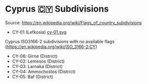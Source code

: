 # Cyprus 🇨🇾 Subdivisions

Source: https://en.wikipedia.org/wiki/Flags_of_country_subdivisions

* CY-01 (Lefkosia) [cy-01.svg](https://github.com/amckenna41/iso3166-flag-icons/blob/main/iso3166-2-icons/CY/cy-01.svg)

Cyprus ISO3166-2 subdivisions with no available flags (https://en.wikipedia.org/wiki/ISO_3166-2:CY)

* CY-06: Girne (District)
* CY-02: Lemesos (District)
* CY-03: Larnaka (District)
* CY-04: Ammochostos (District)
* CY-05: Baf (District)